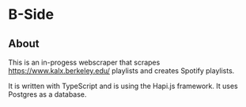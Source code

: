 # B-Side

## About
This is an in-progess webscraper that scrapes https://www.kalx.berkeley.edu/ playlists and creates Spotify playlists.

It is written with TypeScript and is using the Hapi.js framework. It uses Postgres as a database.

